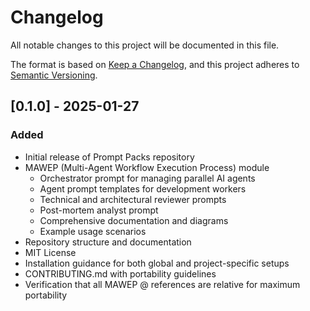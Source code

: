 # Changelog

All notable changes to this project will be documented in this file.

The format is based on [Keep a Changelog](https://keepachangelog.com/en/1.1.0/),
and this project adheres to [Semantic Versioning](https://semver.org/spec/v2.0.0.html).

## [0.1.0] - 2025-01-27

### Added
- Initial release of Prompt Packs repository
- MAWEP (Multi-Agent Workflow Execution Process) module
  - Orchestrator prompt for managing parallel AI agents
  - Agent prompt templates for development workers
  - Technical and architectural reviewer prompts
  - Post-mortem analyst prompt
  - Comprehensive documentation and diagrams
  - Example usage scenarios
- Repository structure and documentation
- MIT License
- Installation guidance for both global and project-specific setups
- CONTRIBUTING.md with portability guidelines
- Verification that all MAWEP @ references are relative for maximum portability